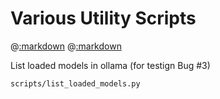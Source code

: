 # Various Utility Scripts

@[:markdown](list_docs.md)
@[:markdown](pdf2txt.md)

List loaded models in ollama (for testign Bug #3)
```
scripts/list_loaded_models.py
```
